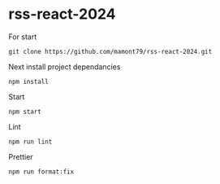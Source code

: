 # rss-react-2024

For start

```
git clone https://github.com/mamont79/rss-react-2024.git
```

Next install project dependancies

```
npm install
```

Start

```
npm start
```

Lint

```
npm run lint
```

Prettier

```
npm run format:fix
```
